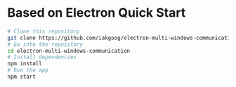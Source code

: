 # Based on Electron Quick Start

```bash
# Clone this repository
git clone https://github.com/iakgoog/electron-multi-windows-communication.git
# Go into the repository
cd electron-multi-windows-communication
# Install dependencies
npm install
# Run the app
npm start
```

